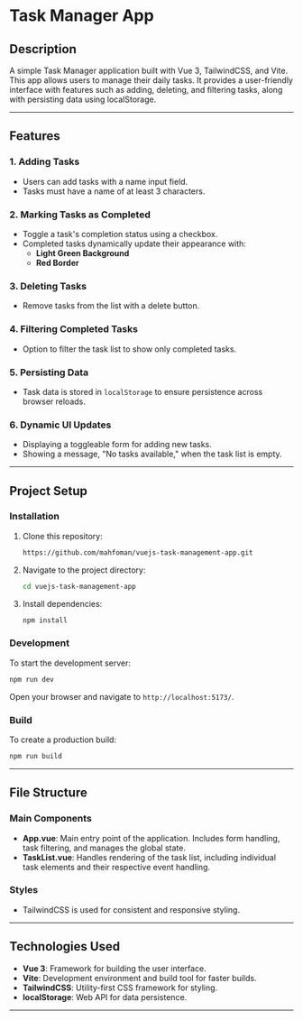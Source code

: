 # Task Manager App

## Description
A simple Task Manager application built with Vue 3, TailwindCSS, and Vite. This app allows users to manage their daily tasks. It provides a user-friendly interface with features such as adding, deleting, and filtering tasks, along with persisting data using localStorage.

---

## Features

### 1. Adding Tasks
- Users can add tasks with a name input field.
- Tasks must have a name of at least 3 characters.

### 2. Marking Tasks as Completed
- Toggle a task's completion status using a checkbox.
- Completed tasks dynamically update their appearance with:
    - **Light Green Background**
    - **Red Border**

### 3. Deleting Tasks
- Remove tasks from the list with a delete button.

### 4. Filtering Completed Tasks
- Option to filter the task list to show only completed tasks.

### 5. Persisting Data
- Task data is stored in `localStorage` to ensure persistence across browser reloads.

### 6. Dynamic UI Updates
- Displaying a toggleable form for adding new tasks.
- Showing a message, "No tasks available," when the task list is empty.

---

## Project Setup

### Installation
1. Clone this repository:
   ```bash
   https://github.com/mahfoman/vuejs-task-management-app.git
   ```
2. Navigate to the project directory:
   ```bash
   cd vuejs-task-management-app
   ```
3. Install dependencies:
   ```bash
   npm install
   ```

### Development
To start the development server:
```bash
npm run dev
```
Open your browser and navigate to `http://localhost:5173/`.

### Build
To create a production build:
```bash
npm run build
```
---

## File Structure

### Main Components
- **App.vue**: Main entry point of the application. Includes form handling, task filtering, and manages the global state.
- **TaskList.vue**: Handles rendering of the task list, including individual task elements and their respective event handling.

### Styles
- TailwindCSS is used for consistent and responsive styling.

---

## Technologies Used
- **Vue 3**: Framework for building the user interface.
- **Vite**: Development environment and build tool for faster builds.
- **TailwindCSS**: Utility-first CSS framework for styling.
- **localStorage**: Web API for data persistence.

---

